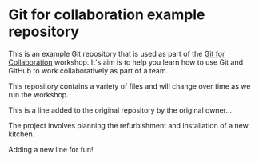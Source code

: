 # Git for collaboration example repository

This is an example Git repository that is used as part of the
[Git for Collaboration](https://chryswoods.com/git_collaboration)
workshop. It's aim is to help you learn how to use Git and GitHub
to work collaboratively as part of a team.

This repository contains a variety of files and will change
over time as we run the workshop.

This is a line added to the original repository by the 
original owner...

The project involves planning the refurbishment and installation
of a new kitchen.

Adding a new line for fun!

